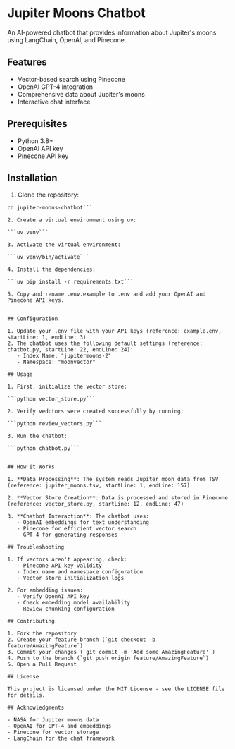 # Jupiter Moons Chatbot

An AI-powered chatbot that provides information about Jupiter's moons using LangChain, OpenAI, and Pinecone.

## Features
- Vector-based search using Pinecone
- OpenAI GPT-4 integration
- Comprehensive data about Jupiter's moons
- Interactive chat interface

## Prerequisites
- Python 3.8+
- OpenAI API key
- Pinecone API key

## Installation
1. Clone the repository:

```git clone https://github.com/erinmikailstaples/jupiter-moons-chatbot.git
cd jupiter-moons-chatbot```

2. Create a virtual environment using uv:

```uv venv```

3. Activate the virtual environment:

```uv venv/bin/activate```

4. Install the dependencies:

```uv pip install -r requirements.txt```

5. Copy and rename .env.example to .env and add your OpenAI and Pinecone API keys.


## Configuration

1. Update your .env file with your API keys (reference: example.env, startLine: 1, endLine: 3)
2. The chatbot uses the following default settings (reference: chatbot.py, startLine: 22, endLine: 24):
   - Index Name: "jupitermoons-2"
   - Namespace: "moonvector"

## Usage

1. First, initialize the vector store:

```python vector_store.py```

2. Verify vedctors were created successfully by running:

```python review_vectors.py```

3. Run the chatbot:

```python chatbot.py```


## How It Works

1. **Data Processing**: The system reads Jupiter moon data from TSV (reference: jupiter_moons.tsv, startLine: 1, endLine: 157)

2. **Vector Store Creation**: Data is processed and stored in Pinecone (reference: vector_store.py, startLine: 12, endLine: 47)

3. **Chatbot Interaction**: The chatbot uses:
   - OpenAI embeddings for text understanding
   - Pinecone for efficient vector search
   - GPT-4 for generating responses

## Troubleshooting

1. If vectors aren't appearing, check:
   - Pinecone API key validity
   - Index name and namespace configuration
   - Vector store initialization logs

2. For embedding issues:
   - Verify OpenAI API key
   - Check embedding model availability
   - Review chunking configuration

## Contributing

1. Fork the repository
2. Create your feature branch (`git checkout -b feature/AmazingFeature`)
3. Commit your changes (`git commit -m 'Add some AmazingFeature'`)
4. Push to the branch (`git push origin feature/AmazingFeature`)
5. Open a Pull Request

## License

This project is licensed under the MIT License - see the LICENSE file for details.

## Acknowledgments

- NASA for Jupiter moons data
- OpenAI for GPT-4 and embeddings
- Pinecone for vector storage
- LangChain for the chat framework

